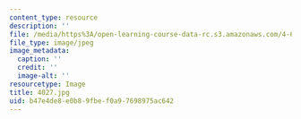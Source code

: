 ```yaml
---
content_type: resource
description: ''
file: /media/https%3A/open-learning-course-data-rc.s3.amazonaws.com/4-614-religious-architecture-and-islamic-cultures-fall-2002/b47e4de8e0b89fbef0a97698975ac642_4027.jpg
file_type: image/jpeg
image_metadata:
  caption: ''
  credit: ''
  image-alt: ''
resourcetype: Image
title: 4027.jpg
uid: b47e4de8-e0b8-9fbe-f0a9-7698975ac642
---
```

